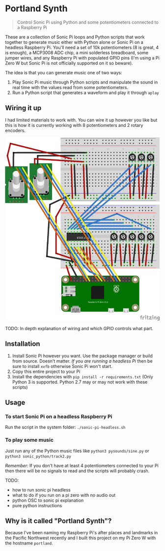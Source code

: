 # Portland Synth

> Control Sonic Pi using Python and some potentiometers connected to a Raspberry Pi

These are a collection of Sonic Pi loops and Python scripts that work together to generate music either with Python alone or Sonic Pi on a headless Raspberry Pi. You'll need a set of 10k potentiometers (8 is great, 4 is enough), a MCP3008 ADC chip, a mini solderless breadboard, some jumper wires, and any Raspberry Pi with populated GPIO pins (I'm using a Pi Zero W but Sonic Pi is not officially supported on it so beware).

The idea is that you can generate music one of two ways:

1. Play Sonic Pi music through Python scripts and manipulate the sound in real time with the values read from some potentiometers.
2. Run a Python script that generates a waveform and play it through `aplay`

## Wiring it up

I had limited materials to work with. You can wire it up however you like but this is how it is currently working with 8 potentiometers and 2 rotary encoders.

![Breadboard Image](https://github.com/billpatrianakos/portlandsynth/raw/master/docs/portland_synth_bb.png)

TODO: In depth explanation of wiring and which GPIO controls what part.

## Installation

1. Install Sonic Pi however you want. Use the package manager or build from source. Doesn't matter. *If you are running a headless Pi* then be sure to install `xvfb` otherwise Sonic Pi won't start.
2. Copy this entire project to your Pi
3. Install the dependencies with `pip install -r requirements.txt` (Only Python 3 is supported. Python 2.7 may or may not work with these scripts)

## Usage

### To start Sonic Pi on a headless Raspberry Pi

Run the script in the system folder: `./sonic-pi-headless.sh`

### To play some music

Just run any of the Python music files like `python3 pysounds/sine.py` or `python3 sonic_python/track2.py`

*Remember:* If you don't have at least 4 potentiometers connected to your Pi then there will be no signals to read and the scripts will probably crash.


TODO:

- how to run sonic pi headless
- what to do if you run on a pi zero with no audio out
- python OSC to sonic pi explanation
- pure python instructions

## Why is it called "Portland Synth"?

Because I've been naming my Raspberry Pi's after places and landmarks in the Pacific Northwest recently and I built this project on my Pi Zero W with the hostname `portland`.
